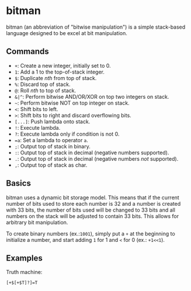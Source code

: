 # bitman
bitman (an abbreviation of "bitwise manipulation") is a simple stack-based language designed to be excel at bit manipulation.

## Commands
- `+`: Create a new integer, initially set to 0.
- `1`: Add a 1 to the top-of-stack integer.
- `$`: Duplicate _nth_ from top of stack.
- `%`: Discard top of stack.
- `@`: Roll _nth_ to top of stack.
- `&|^`: Perform bitwise AND/OR/XOR on top two integers on stack.
- `~`: Perform bitwise NOT on top integer on stack.
- `<`: Shift bits to left.
- `>`: Shift bits to right and discard overflowing bits.
- `[...]`: Push lambda onto stack.
- `!`: Execute lambda.
- `?`: Execute lambda only if condition is not 0.
- `=a`: Set a lambda to operator `a`.
- `;`: Output top of stack in binary.
- `:`: Output top of stack in decimal (negative numbers supported).
- `.`: Output top of stack in decimal (negative numbers *not* supported).
- `,`: Output top of stack as char.

## Basics
bitman uses a dynamic bit storage model. This means that if the current number of bits used to store each number is 32 and a number is created with 33 bits, the number of bits used will be changed to 33 bits and all numbers on the stack will be adjusted to contain 33 bits. This allows for arbitrary bit manipulation.

To create binary numbers (ex.:`1001`), simply put a `+` at the beginning to initialize a number, and start adding `1` for 1 and `<` for 0 (ex.: `+1<<1`).

## Examples
Truth machine:
```
[+$[+$T]?]=T
```
